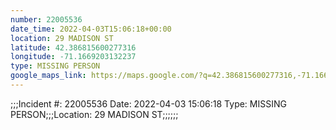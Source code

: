 ```yaml
---
number: 22005536
date_time: 2022-04-03T15:06:18+00:00
location: 29 MADISON ST
latitude: 42.386815600277316
longitude: -71.1669203132237
type: MISSING PERSON
google_maps_link: https://maps.google.com/?q=42.386815600277316,-71.1669203132237
---
```


;;;Incident #: 22005536   Date: 2022-04-03 15:06:18   Type: MISSING PERSON;;;Location: 29 MADISON ST;;;;;;
